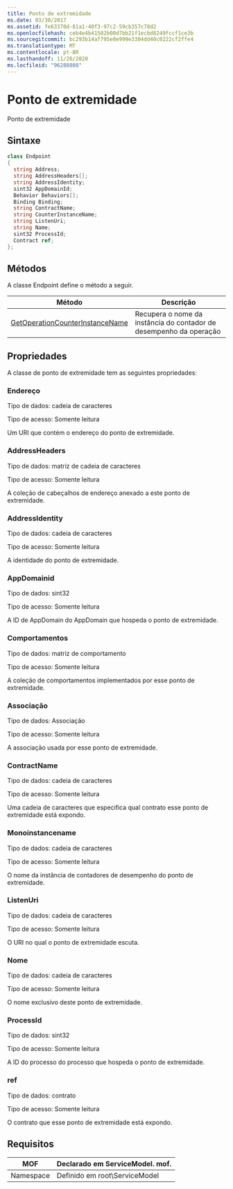 ```yaml
---
title: Ponto de extremidade
ms.date: 03/30/2017
ms.assetid: fe63370d-81a1-40f3-97c2-59cb357c78d2
ms.openlocfilehash: ceb4e4b41502b00d7bb21f1ecbd8249fccf1ce3b
ms.sourcegitcommit: bc293b14af795e0e999e3304dd40c0222cf2ffe4
ms.translationtype: MT
ms.contentlocale: pt-BR
ms.lasthandoff: 11/26/2020
ms.locfileid: "96288808"
---
```

# <a name="endpoint"></a>Ponto de extremidade

Ponto de extremidade  
  
## <a name="syntax"></a>Sintaxe  
  
```csharp
class Endpoint  
{  
  string Address;  
  string AddressHeaders[];  
  string AddressIdentity;  
  sint32 AppDomainId;  
  Behavior Behaviors[];  
  Binding Binding;  
  string ContractName;  
  string CounterInstanceName;  
  string ListenUri;  
  string Name;  
  sint32 ProcessId;  
  Contract ref;  
};  
```  
  
## <a name="methods"></a>Métodos  

 A classe Endpoint define o método a seguir.  
  
|Método|Descrição|  
|------------|-----------------|  
|[GetOperationCounterInstanceName](getoperationcounterinstancename.md)|Recupera o nome da instância do contador de desempenho da operação|  
  
## <a name="properties"></a>Propriedades  

 A classe de ponto de extremidade tem as seguintes propriedades:  
  
### <a name="address"></a>Endereço  

 Tipo de dados: cadeia de caracteres  
  
 Tipo de acesso: Somente leitura  
  
 Um URI que contém o endereço do ponto de extremidade.  
  
### <a name="addressheaders"></a>AddressHeaders  

 Tipo de dados: matriz de cadeia de caracteres  
  
 Tipo de acesso: Somente leitura  
  
 A coleção de cabeçalhos de endereço anexado a este ponto de extremidade.  
  
### <a name="addressidentity"></a>AddressIdentity  

 Tipo de dados: cadeia de caracteres  
  
 Tipo de acesso: Somente leitura  
  
 A identidade do ponto de extremidade.  
  
### <a name="appdomainid"></a>AppDomainid  

 Tipo de dados: sint32  
  
 Tipo de acesso: Somente leitura  
  
 A ID de AppDomain do AppDomain que hospeda o ponto de extremidade.  
  
### <a name="behaviors"></a>Comportamentos  

 Tipo de dados: matriz de comportamento  
  
 Tipo de acesso: Somente leitura  
  
 A coleção de comportamentos implementados por esse ponto de extremidade.  
  
### <a name="binding"></a>Associação  

 Tipo de dados: Associação  
  
 Tipo de acesso: Somente leitura  
  
 A associação usada por esse ponto de extremidade.  
  
### <a name="contractname"></a>ContractName  

 Tipo de dados: cadeia de caracteres  
  
 Tipo de acesso: Somente leitura  
  
 Uma cadeia de caracteres que especifica qual contrato esse ponto de extremidade está expondo.  
  
### <a name="counterinstancename"></a>Monoinstancename  

 Tipo de dados: cadeia de caracteres  
  
 Tipo de acesso: Somente leitura  
  
 O nome da instância de contadores de desempenho do ponto de extremidade.  
  
### <a name="listenuri"></a>ListenUri  

 Tipo de dados: cadeia de caracteres  
  
 Tipo de acesso: Somente leitura  
  
 O URI no qual o ponto de extremidade escuta.  
  
### <a name="name"></a>Nome  

 Tipo de dados: cadeia de caracteres  
  
 Tipo de acesso: Somente leitura  
  
 O nome exclusivo deste ponto de extremidade.  
  
### <a name="processid"></a>ProcessId  

 Tipo de dados: sint32  
  
 Tipo de acesso: Somente leitura  
  
 A ID do processo do processo que hospeda o ponto de extremidade.  
  
### <a name="ref"></a>ref  

 Tipo de dados: contrato  
  
 Tipo de acesso: Somente leitura  
  
 O contrato que esse ponto de extremidade está expondo.  
  
## <a name="requirements"></a>Requisitos  
  
|MOF|Declarado em ServiceModel. mof.|  
|---------|-----------------------------------|  
|Namespace|Definido em root\ServiceModel|
